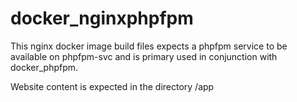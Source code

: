 # docker_nginxphpfpm

This nginx docker image build files expects a phpfpm service to be available on phpfpm-svc and is primary used in conjunction with docker_phpfpm.

Website content is expected in the directory /app
